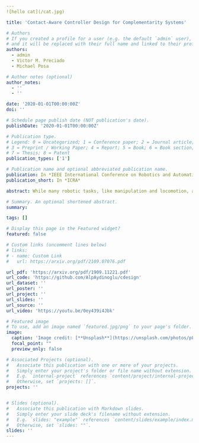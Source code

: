 ```yaml
---
![hello cat](/cat.jpg)

title: 'Contact-Aware Controller Design for Complementarity Systems'

# Authors
# If you created a profile for a user (e.g. the default `admin` user), write the username (folder name) here
# and it will be replaced with their full name and linked to their profile.
authors:
  - admin
  - Victor M. Preciado
  - Michael Posa

# Author notes (optional)
author_notes:
  - ''
  - ''

date: '2020-01-01T00:00:00Z'
doi: ''

# Schedule page publish date (NOT publication's date).
publishDate: '2020-01-01T00:00:00Z'

# Publication type.
# Legend: 0 = Uncategorized; 1 = Conference paper; 2 = Journal article;
# 3 = Preprint / Working Paper; 4 = Report; 5 = Book; 6 = Book section;
# 7 = Thesis; 8 = Patent
publication_types: ['1']

# Publication name and optional abbreviated publication name.
publication: In *IEEE International Conference on Robotics and Automation*
publication_short: In *ICRA*

abstract: While many robotic tasks, like manipulation and locomotion, are fundamentally based in making and breaking contact with the environment, state-of-the-art control policies struggle to deal with the hybrid nature of multi-contact motion. Such controllers often rely heavily upon heuristics or, due to the combinatoric structure in the dynamics, are unsuitable for real-time control. Principled deployment of tactile sensors offers a promising mechanism for stable and robust control, but modern approaches often use this data in an ad hoc manner, for instance to guide guarded moves. In this work, by exploiting the complementarity structure of contact dynamics, we propose a control framework which can close the loop on rich, tactile sensors. Critically, this framework is non-combinatoric, enabling optimization algorithms to automatically synthesize provably stable control policies. We demonstrate this approach on three different underactuated, multi-contact robotics problems.

# Summary. An optional shortened abstract.
summary:

tags: []

# Display this page in the Featured widget?
featured: false

# Custom links (uncomment lines below)
# links:
# - name: Custom Link
#   url: https://arxiv.org/pdf/2109.07076.pdf

url_pdf: 'https://arxiv.org/pdf/1909.11221.pdf'
url_code: 'https://github.com/AlpAydinoglu/cdesign'
url_dataset: ''
url_poster: ''
url_project: ''
url_slides: ''
url_source: ''
url_video: 'https://youtu.be/0ey439i4Jbk'

# Featured image
# To use, add an image named `featured.jpg/png` to your page's folder.
image:
  caption: 'Image credit: [**Unsplash**](https://unsplash.com/photos/pLCdAaMFLTE)'
  focal_point: ""
  preview_only: false

# Associated Projects (optional).
#   Associate this publication with one or more of your projects.
#   Simply enter your project's folder or file name without extension.
#   E.g. `internal-project` references `content/project/internal-project/index.md`.
#   Otherwise, set `projects: []`.
projects: ''


# Slides (optional).
#   Associate this publication with Markdown slides.
#   Simply enter your slide deck's filename without extension.
#   E.g. `slides: "example"` references `content/slides/example/index.md`.
#   Otherwise, set `slides: ""`.
slides: ''
---
```

